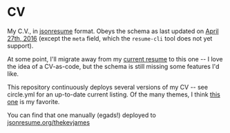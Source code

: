 # CV
My C.V., in [jsonresume](https://github.com/jsonresume/resume-schema) format.
Obeys the schema as last updated on
[April 27th, 2016](https://github.com/jsonresume/resume-schema/blob/81458745bf48981ea5f9beb124d2f1378ef56ff1/schema.json)
(except the `meta` field, which the `resume-cli` tool does not yet support).

At some point, I'll migrate away from my
[current resume](http://thekev.in/resource/cv.pdf) to this one -- I love the
idea of a CV-as-code, but the schema is still missing some features I'd like.

This repository continuously deploys several versions of my CV -- see
circle.yml for an up-to-date current listing. Of the many themes, I think
[this one](https://circleci.com/api/v1/project/TheKevJames/cv/latest/artifacts/0/$CIRCLE_ARTIFACTS/resume-elegant.html?branch=master&filter=successful)
is my favorite.

You can find that one manually (egads!) deployed to
[jsonresume.org/thekevjames](http://registry.jsonresume.org/thekevjames)

